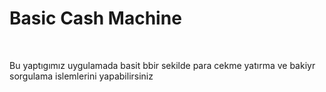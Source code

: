 <h1>Basic Cash Machine</h1> <br>
<p>Bu yaptıgımız uygulamada basit bbir sekilde para cekme yatırma ve bakiyr sorgulama islemlerini yapabilirsiniz</p>
